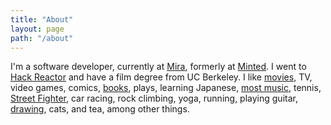 ```yaml
---
title: "About"
layout: page
path: "/about"
---
```


I'm a software developer, currently at [Mira](https://www.getmira.com), formerly at [Minted](https://www.minted.com). I went to [Hack Reactor](http://www.hackreactor.com) and have a film degree from UC Berkeley. I like [movies](https://letterboxd.com/concreted/), TV, video games, comics, [books](https://www.goodreads.com/user/show/1092955-aric-huang), plays, learning Japanese, [most music](https://www.last.fm/user/concrete_d), tennis, [Street Fighter](https://v-league.pro/player/sawa-cd/profile), car racing, rock climbing, yoga, running, playing guitar, [drawing](http://concreted.imgur.com/), cats, and tea, among other things.
